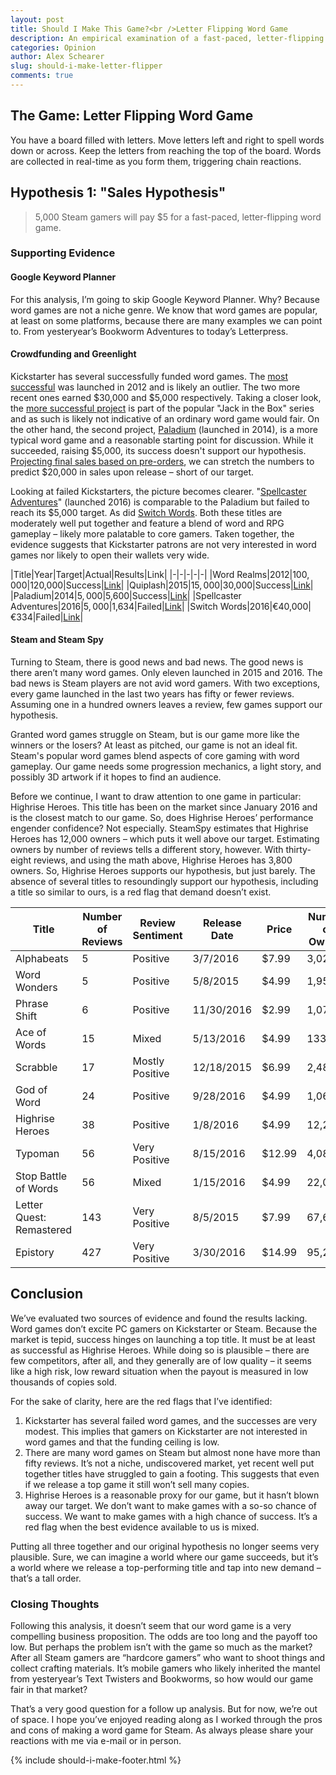 ```yaml
---
layout: post
title: Should I Make This Game?<br />Letter Flipping Word Game
description: An empirical examination of a fast-paced, letter-flipping word game.
categories: Opinion
author: Alex Schearer
slug: should-i-make-letter-flipper
comments: true
---
```


## The Game: Letter Flipping Word Game
You have a board filled with letters. Move letters left and right to spell words down or across. Keep the letters from reaching the top of the board. Words are collected in real-time as you form them, triggering chain reactions.

## Hypothesis 1: "Sales Hypothesis"
  > 5,000 Steam gamers will pay $5 for a fast-paced, letter-flipping word game.

### Supporting Evidence
#### Google Keyword Planner
For this analysis, I’m going to skip Google Keyword Planner. Why? Because word games are not a niche genre. We know that word games are popular, at least on some platforms, because there are many examples we can point to. From yesteryear’s Bookworm Adventures to today’s Letterpress.

#### Crowdfunding and Greenlight
Kickstarter has several successfully funded word games. The [most successful][1] was launched in 2012 and is likely an outlier. The two more recent ones earned $30,000 and $5,000 respectively. Taking a closer look, the [more successful project][2] is part of the popular "Jack in the Box" series and as such is likely not indicative of an ordinary word game would fair. On the other hand, the second project, [Paladium][3] (launched in 2014), is a more typical word game and a reasonable starting point for discussion. While it succeeded, raising $5,000, its success doesn't support our hypothesis. [Projecting final sales based on pre-orders][6], we can stretch the numbers to predict $20,000 in sales upon release – short of our target.

Looking at failed Kickstarters, the picture becomes clearer. "[Spellcaster Adventures][4]" (launched 2016) is comparable to the Paladium but failed to reach its $5,000 target. As did [Switch Words][5]. Both these titles are moderately well put together and feature a blend of word and RPG gameplay – likely more palatable to core gamers. Taken together, the evidence suggests that Kickstarter patrons are not very interested in word games nor likely to open their wallets very wide.

|Title|Year|Target|Actual|Results|Link|
|-|-|-|-|-|
|Word Realms|2012|$100,000|$120,000|Success|[Link][1]|
|Quiplash|2015|$15,000|$30,000|Success|[Link][2]|
|Paladium|2014|$5,000|$5,600|Success|[Link][3]|
|Spellcaster Adventures|2016|$5,000|$1,634|Failed|[Link][4]|
|Switch Words|2016|€40,000|€334|Failed|[Link][5]|

#### Steam and Steam Spy
Turning to Steam, there is good news and bad news. The good news is there aren’t many word games. Only eleven launched in 2015 and 2016. The bad news is Steam players are not avid word gamers. With two exceptions, every game launched in the last two years has fifty or fewer reviews. Assuming one in a hundred owners leaves a review, few games support our hypothesis. 

Granted word games struggle on Steam, but is our game more like the winners or the losers? At least as pitched, our game is not an ideal fit. Steam's popular word games blend aspects of core gaming with word gameplay. Our game needs some progression mechanics, a light story, and possibly 3D artwork if it hopes to find an audience.

Before we continue, I want to draw attention to one game in particular: Highrise Heroes. This title has been on the market since January 2016 and is the closest match to our game. So, does Highrise Heroes’ performance engender confidence? Not especially. SteamSpy estimates that Highrise Heroes has 12,000 owners – which puts it well above our target. Estimating owners by number of reviews tells a different story, however. With thirty-eight reviews, and using the math above, Highrise Heroes has 3,800 owners. So, Highrise Heroes supports our hypothesis, but just barely. The absence of several titles to resoundingly support our hypothesis, including a title so similar to ours, is a red flag that demand doesn’t exist.

|Title|Number of Reviews|Review Sentiment|Release Date|Price|Number of Owners|Steam|
|-|-|-|-|-|-|-|
|Alphabeats|5|Positive|3/7/2016|$7.99|3,021|[Link](http://store.steampowered.com/app/420160)|
|Word Wonders|5|Positive|5/8/2015|$4.99|1,955|[Link](http://store.steampowered.com/app/362790)|
|Phrase Shift|6|Positive|11/30/2016|$2.99|1,077|[Link](http://store.steampowered.com/app/535980/)|
|Ace of Words|15|Mixed|5/13/2016|$4.99|133,622|[Link](http://store.steampowered.com/app/398680)|
|Scrabble|17|Mostly Positive|12/18/2015|$6.99|2,488|[Link](http://store.steampowered.com/app/403130/)|
|God of Word|24|Positive|9/28/2016|$4.99|1,066|[Link](http://store.steampowered.com/app/467320)|
|Highrise Heroes|38|Positive|1/8/2016|$4.99|12,261|[Link](http://store.steampowered.com/app/415670)|
|Typoman|56|Very Positive|8/15/2016|$12.99|4,087|[Link](http://store.steampowered.com/app/336240)|
|Stop Battle of Words|56|Mixed|1/15/2016|$4.99|22,033|[Link](http://store.steampowered.com/app/336240)|
|Letter Quest: Remastered|143|Very Positive|8/5/2015|$7.99|67,699|[Link](http://store.steampowered.com/app/373970/)|
|Epistory|427|Very Positive|3/30/2016|$14.99|95,241|[Link](http://store.steampowered.com/app/398850)|

## Conclusion
We’ve evaluated two sources of evidence and found the results lacking. Word games don’t excite PC gamers on Kickstarter or Steam. Because the market is tepid, success hinges on launching a top title. It must be at least as successful as Highrise Heroes. While doing so is plausible – there are few competitors, after all, and they generally are of low quality – it seems like a high risk, low reward situation when the payout is measured in low thousands of copies sold.

For the sake of clarity, here are the red flags that I’ve identified:

  1. Kickstarter has several failed word games, and the successes are very modest. This implies that gamers on Kickstarter are not interested in word games and that the funding ceiling is low.
  1. There are many word games on Steam but almost none have more than fifty reviews. It’s not a niche, undiscovered market, yet recent well put together titles have struggled to gain a footing.  This suggests that even if we release a top game it still won’t sell many copies.
  1. Highrise Heroes is a reasonable proxy for our game, but it hasn’t blown away our target. We don’t want to make games with a so-so chance of success. We want to make games with a high chance of success. It’s a red flag when the best evidence available to us is mixed.

Putting all three together and our original hypothesis no longer seems very plausible. Sure, we can imagine a world where our game succeeds, but it’s a world where we release a top-performing title and tap into new demand – that’s a tall order.

### Closing Thoughts
Following this analysis, it doesn’t seem that our word game is a very compelling business proposition. The odds are too long and the payoff too low. But perhaps the problem isn’t with the game so much as the market? After all Steam gamers are “hardcore gamers” who want to shoot things and collect crafting materials. It’s mobile gamers who likely inherited the mantel from yesteryear’s Text Twisters and Bookworms, so how would our game fair in that market?

That’s a very good question for a follow up analysis. But for now, we’re out of space. I hope you’ve enjoyed reading along as I worked through the pros and cons of making a word game for Steam. As always please share your reactions with me via e-mail or in person.

{% include should-i-make-footer.html %}

[1]: https://www.kickstarter.com/projects/2140824020/word-realms
[2]: https://www.kickstarter.com/projects/jackboxgames/quiplash
[3]: https://www.kickstarter.com/projects/paladium/apexicon-fantasy-puzzle-combat-puzzle-rpg
[4]: https://www.kickstarter.com/projects/1144445138/spellcaster-adventure
[5]: https://www.kickstarter.com/projects/2090719886/switch-words
[6]: http://yachtclubgames.com/2014/08/sales-one-month/